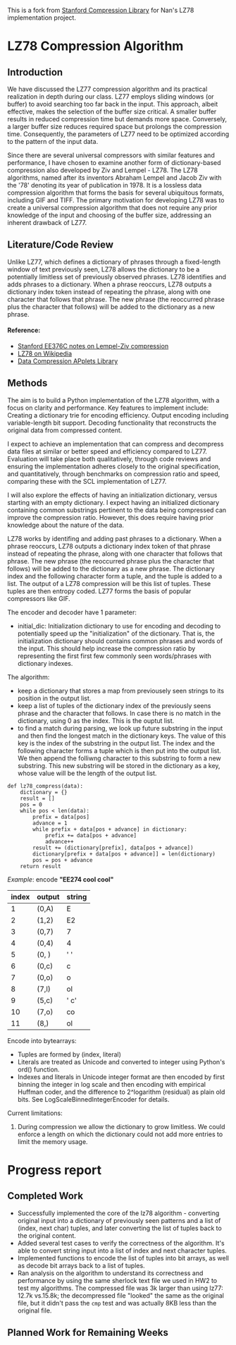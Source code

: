 This is a fork from [Stanford Compression Library](https://github.com/kedartatwawadi/stanford_compression_library) for Nan's LZ78 implementation project. 
# LZ78 Compression Algorithm

## Introduction

We have discussed the LZ77 compression algorithm and its practical realization in depth during our class. LZ77 employs sliding windows (or buffer) to avoid searching too far back in the input. This approach, albeit effective, makes the selection of the buffer size critical. A smaller buffer results in reduced compression time but demands more space. Conversely, a larger buffer size reduces required space but prolongs the compression time. Consequently, the parameters of LZ77 need to be optimized according to the pattern of the input data.

Since there are several universal compressors with similar features and performance, I have chosen to examine another form of dictionary-based compression also developed by Ziv and Lempel - LZ78. The LZ78 algorithms, named after its inventors Abraham Lempel and Jacob Ziv with the '78' denoting its year of publication in 1978. It is a lossless data compression algorithm that forms the basis for several ubiquitous formats, including GIF and TIFF. The primary motivation for developing LZ78 was to create a universal compression algorithm that does not require any prior knowledge of the input and choosing of the buffer size, addressing an inherent drawback of LZ77.  

## Literature/Code Review

Unlike LZ77, which defines a dictionary of phrases through a fixed-length window of text previously seen, LZ78 allows the dictionary to be a potentially limitless set of previously observed phrases. LZ78 identifies and adds phrases to a dictionary. When a phrase reoccurs, LZ78 outputs a dictionary index token instead of repeating the phrase, along with one character that follows that phrase. The new phrase (the reoccurred phrase plus the character that follows) will be added to the dictionary as a new phrase.

#### Reference:
- [Stanford EE376C notes on Lempel-Ziv compression](https://web.stanford.edu/class/ee376a/files/EE376C_lecture_LZ.pdf)
- [LZ78 on Wikipedia](https://en.wikipedia.org/wiki/LZ77_and_LZ78#LZ78)
- [Data Compression APplets Library](http://www.stringology.org/DataCompression/index_en.html)

## Methods

The aim is to build a Python implementation of the LZ78 algorithm, with a focus on clarity and performance. Key features to implement include:
Creating a dictionary trie for encoding efficiency.
Output encoding including variable-length bit support.
Decoding functionality that reconstructs the original data from compressed content.

I expect to achieve an implementation that can compress and decompress data files at similar or better speed and efficiency compared to LZ77. Evaluation will take place both qualitatively, through code reviews and ensuring the implementation adheres closely to the original specification, and quantitatively, through benchmarks on compression ratio and speed, comparing these with the SCL implementation of LZ77.

I will also explore the effects of having an initialization dictionary, versus starting with an empty dictionary. I expect having an initialized dictionary containing common substrings pertinent to the data being compressed can improve the compression ratio. However, this does require having prior knowledge about the nature of the data.

LZ78 works by identifing and adding past phrases to a dictionary. When a phrase reoccurs, LZ78 outputs a dictionary index token of that phrase instead of repeating the phrase, along with one character that follows that phrase. The new phrase (the reoccurred phrase plus the character that follows) will be added to the dictionary as a new phrase.  The dictionary index and the following character form a tuple, and the tuple is added to a list. The output of a LZ78 compression will be this list of tuples. These tuples are then entropy coded. LZ77 forms the basis of popular compressors like GIF.

The encoder and decoder have 1 parameter:
- initial_dic: Initialization dictionary to use for encoding and decoding to potentially speed up the "initialization" of the dictionary. That is, the initialization dictionary should contains common phrases and words of the input. This should help increase the compression ratio by representing the first first few commonly seen words/phrases with dictionary indexes.

The algorithm:

- keep a dictionary that stores a map from previousely seen strings to its position in the output list.
- keep a list of tuples of the dictionary index of the previously seens phrase and the character
that follows. In case there is no match in the dictionary, using 0 as the index. This is the ouptut list.
- to find a match during parsing, we look up future substring in the input and then find the longest
match in the dictionary keys. The value of this key is the index of the substring in the output
list. The index and the following character forms a tuple which is then put into the output list.
We then append the folliwng character to this substring to form a new substring. This new substring
will be stored in the dictionary as a key, whose value will be the length of the output list.


```
def lz78_compress(data):
    dictionary = {}
    result = []
    pos = 0
    while pos < len(data):
        prefix = data[pos]
        advance = 1
        while prefix + data[pos + advance] in dictionary:
            prefix += data[pos + advance]
            advance++
        result += (dictionary[prefix], data[pos + advance])
        dictionary[prefix + data[pos + advance]] = len(dictionary)
        pos = pos + advance
    return result
```

$Example$: encode **"EE274 cool cool"**

|index  |output |string |
|-------|-------|-------|
|1      |(0,A)  |E      |
|2      |(1,2)  |E2     |
|3      |(0,7)  |7      |
|4      |(0,4)  |4      |
|5      |(0, )  |' '    |
|6      |(0,c)  |c      |
|7      |(0,o)  |o      |
|8      |(7,l)  |ol     |
|9      |(5,c)  |' c'   |
|10     |(7,o)  |co     |
|11     |(8,)   |ol     |


Encode into bytearrays:
- Tuples are formed by (index, literal)
- Literals are treated as Unicode and converted to integer using Python's ord() function.
- Indexes and literals in Unicode integer format are then encoded by first binning the integer
  in log scale and then encoding with empirical Huffman coder, and the difference to 2^logarithm
  (residual) as plain old bits. See LogScaleBinnedIntegerEncoder for details.

Current limitations:
1. During compression we allow the dictionary to grow limitless. We could enforce
    a length on which the dictionary could not add more entries to limit the 
    memory usage.

# Progress report
## Completed Work
- Successfully implemented the core of the lz78 algorithm - converting original input into a dictionary of previously seen patterns and a list of (index, next char) tuples, and later converting the list of tuples back to the original content.
- Added several test cases to verify the correctness of the algorithm. It's able to convert string input into a list of index and next character tuples.
- Implemented functions to encode the list of tuples into bit arrays, as well as decode bit arrays back to a list of tuples.
- Ran analysis on the algorithm to understand its correctness and performance by using the same sherlock text file we used in HW2 to test my algorithms. The compressed file was 3k larger than using lz77: 12.7k vs.15.8k; the decompressed file "looked" the same as the original file, but it didn't pass the `cmp` test and was actually 8KB less than the original file.

## Planned Work for Remaining Weeks
